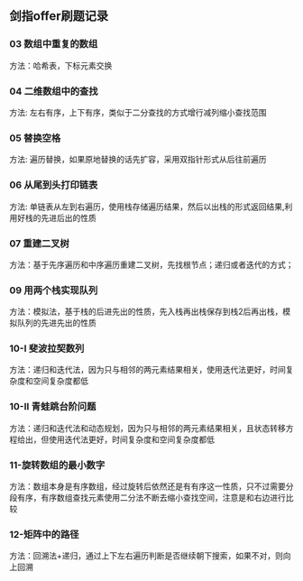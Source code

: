 ## 剑指offer刷题记录


### 03 数组中重复的数组
方法：哈希表，下标元素交换

### 04 二维数组中的查找
方法: 左右有序，上下有序，类似于二分查找的方式增行减列缩小查找范围

### 05 替换空格
方法: 遍历替换，如果原地替换的话先扩容，采用双指针形式从后往前遍历

### 06 从尾到头打印链表
方法: 单链表从左到右遍历，使用栈存储遍历结果，然后以出栈的形式返回结果,利用好栈的先进后出的性质

### 07 重建二叉树
方法：基于先序遍历和中序遍历重建二叉树，先找根节点；递归或者迭代的方式；


### 09 用两个栈实现队列
方法：模拟法，基于栈的后进先出的性质，先入栈再出栈保存到栈2后再出栈，模拟队列的先进先出的性质


### 10-I 斐波拉契数列
方法：递归和迭代法，因为只与相邻的两元素结果相关，使用迭代法更好，时间复杂度和空间复杂度都低

### 10-II 青蛙跳台阶问题
方法：递归和迭代法和动态规划，因为只与相邻的两元素结果相关，且状态转移方程给出，但使用迭代法更好，时间复杂度和空间复杂度都低

### 11-旋转数组的最小数字
方法：数组本身是有序数组，经过旋转后依然还是有有序这一性质，只不过需要分段有序，有序数组查找元素使用二分法不断去缩小查找空间，注意是和右边进行比较

### 12-矩阵中的路径
方法：回溯法+递归，通过上下左右遍历判断是否继续朝下搜索，如果不对，则向上回溯
